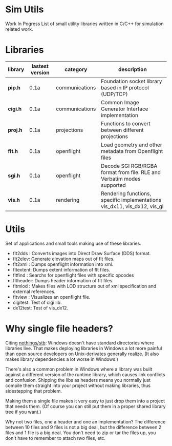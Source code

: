 # Sim Utils
Work In Pogress 
List of small utility libraries written in C/C++ for simulation related work.

# Libraries

library    | lastest version | category | description
---------- | --------------- | ---------| ------------
**pip.h** | 0.1a | communications | Foundation socket library based in IP protocol (UDP/TCP)
**cigi.h** | 0.1a | communications | Common Image Generator Interface implementation
**proj.h** | 0.1a | projections | Functions to convert between different projections
**flt.h** | 0.1a | openflight | Load geometry and other metadata from Openflight files
**sgi.h** | 0.1a | openflight | Decode SGI RGB/RGBA format from file. RLE and Verbatim modes supported
**vis.h** | 0.1a | rendering | Rendering functions, specific implementations vis_dx11, vis_dx12, vis_gl

# Utils
Set of applications and small tools making use of these libraries.
* flt2dds : Converts images into Direct Draw Surface (DDS) format.
* flt2elev: Generate elevation maps out of flt files.
* flt2xml : Dumps openflight information into xml.
* fltextent: Dumps extent information of flt files.
* fltfind : Searchs for openflight files with specific opcodes
* fltheader: Dumps header information of flt files.
* fltmlod : Makes files with LOD structure out of xml specification and external references.
* fltview : Visualizes an openflight file.
* cigitest: Test of cigi lib.
* dx12test: Test of vis_dx12.

# Why single file headers?

Citing <a href="https://github.com/nothings/stb/blob/master/README.md">nothings/stb</a>:
Windows doesn't have standard directories where libraries
live. That makes deploying libraries in Windows a lot more
painful than open source developers on Unix-derivates generally
realize. (It also makes library dependencies a lot worse in Windows.)

There's also a common problem in Windows where a library was built
against a different version of the runtime library, which causes
link conflicts and confusion. Shipping the libs as headers means
you normally just compile them straight into your project without
making libraries, thus sidestepping that problem.

Making them a single file makes it very easy to just
drop them into a project that needs them. (Of course you can
still put them in a proper shared library tree if you want.)

Why not two files, one a header and one an implementation?
The difference between 10 files and 9 files is not a big deal,
but the difference between 2 files and 1 file is a big deal.
You don't need to zip or tar the files up, you don't have to
remember to attach *two* files, etc.
